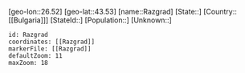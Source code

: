 ﻿---
location: [43.53,26.52]
mapzoom: [7,12] 
mapmarker: city 
type: City
tags:
- geo/City


SpocWebEntityId: 33662
isDeleted: false
confidential: public

---
[geo-lon::26.52]
[geo-lat::43.53]
[name::Razgrad]
[State::]
[Country::[[Bulgaria]]]
[StateId::]
[Population::]
[Unknown::]


```leaflet
id: Razgrad
coordinates: [[Razgrad]]
markerFile: [[Razgrad]]
defaultZoom: 11 
maxZoom: 18
```

